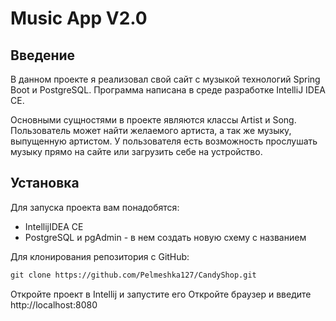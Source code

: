 # Music App V2.0

## Введение
В данном проекте я реализовал свой сайт с музыкой технологий Spring Boot и PostgreSQL.
Программа написана в среде разработке IntelliJ IDEA CE.

Основными сущностями в проекте являются классы Artist и Song. Пользователь может найти желаемого артиста, а так же
музыку, выпущенную артистом. У пользователя есть возможность прослушать музыку прямо на сайте или загрузить себе на
устройство.


## Установка
Для запуска проекта вам понадобятся:
- IntellijIDEA CE
- PostgreSQL и pgAdmin - в нем создать новую схему с названием <candyshop>

Для клонирования репозитория с GitHub:
```dtd
git clone https://github.com/Pelmeshka127/CandyShop.git
```
Откройте проект в Intellij и запустите его
Откройте браузер и введите http://localhost:8080
